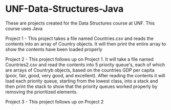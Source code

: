 # UNF-Data-Structures-Java
These are projects created for the Data Structures course at UNF. This course uses Java

Project 1
    - This project takes a file named Countries.csv and reads the contents into an array of Country objects. It will then print the entire array to show the contents have been loaded properly
    
Project 2
    - This project follows up on Project 1. It will take a file named Countries2.csv and read the contents into 5 priority queue's, each of which are arrays of Countryb objects, based on the countries GDP per capita (poor, fair, good, very good, and excellent). After reading the contents it will load each priority queue, starting from the lowest class, into a stack and then print the stack to show that the priority queues worked properly by removing the prioritized elements.
    
Project 3
    - This project follows up on Project 2

